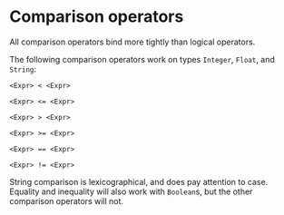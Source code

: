 # Comparison operators #

All comparison operators bind more tightly than logical operators.

The following comparison operators work on types `Integer`,
`Float`, and `String`:

```
<Expr> < <Expr>

<Expr> <= <Expr>

<Expr> > <Expr>

<Expr> >= <Expr>

<Expr> == <Expr>

<Expr> != <Expr>
```

String comparison is lexicographical, and does pay attention to case. Equality and inequality will also work with `Boolean`s, but the other comparison operators will not.